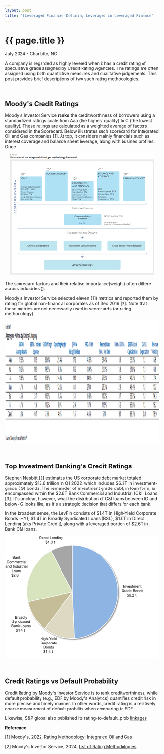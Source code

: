 ```yaml
---
layout: post
title: "[Leveraged Finance] Defining Leveraged in Leveraged Finance"
---
```


{{ page.title }}
================

<p class="meta">July 2024 - Charlotte, NC</p>

A company is regarded as highly levered when it has a credit rating of speculative grade assigned by Credit Rating Agencies. 
The ratings are often assigned using both quantiative measures and qualitative judgements. 
This post provides brief descriptions of two such rating methodologies.   

<br>

## Moody's Credit Ratings

Moody's Investor Service **ranks** the creditworthiness of borrowers using a standardized ratings scale from Aaa (the highest quality) to C (the lowest quality). 
These ratings are calculated as a weighted average of factors considered in the Scorecard. Below illustrates such scorecard for Integrated Oil and Gas companies [1]. 
At top, it considers mainly financials such as interest coverage and balance sheet leverage, along with busines profiles. Once 

<p align="center">
<img height="400" src="/images/posts_2024_07_01/moody_score_card.png" >
</p>

The scorecard factors and their relative importance(weight) often differe across industries []. 

Moody's Investor Service selected eleven (11) metrics and reported them by rating for global non-financial corporates as of Dec 2016 [2]. 
Note that these metrics are not necessarily used in scorecards (or rating methodology).
  
<p align="center">
<img height="400" src="/images/posts_2024_07_01/moody_rating_fin.png" >
</p>

<br>

## Top Investment Banking's Credit Ratings


Stephen Nesbitt [2] estimates the US corporate debt market totaled approximately $12.6 trillion in Q1 2022, which includes $6.2T in investment-grade (IG) bonds. The remainder of investment grade debt, in loan form,  is encompassed within the $2.6T Bank Commercial and Industrial (C&I) Loans [3]. It's unclear, however, what the distribution of C&I loans between IG and below-IG looks like, as it's a strategic decision that differs for each bank. 

In the broadest sense, the LevFin consists of $1.4T in High-Yield Corporate Bonds (HY), $1.4T in Broadly Syndicated Loans (BSL), $1.0T in Direct Lending (aks Private Credit), along with a leveraged portion of $2.6T in Bank C&I loans. 

<p align="center">
<img height="400" src="/images/posts_2024_06_01/corp_debt_breakdown.png" >
</p>



<br>

## Credit Ratings vs Default Probability

Credit Rating by Moody's Investor Service is to rank creditworthiness, while default probability (e.g., EDF by Moody's Analytics) quantifies credit risk in more precise and timely manner. 
In other words ,credit rating is a relatively coarse measurment of default probility when comparing to EDF.

Likewise, S&P global also published its rating-to-default_prob [linkages](https://www.spglobal.com/ratings/en/research/articles/240328-default-transition-and-recovery-2023-annual-global-corporate-default-and-rating-transition-study-13047827)
<br>



**Reference**

[1] Moody's, 2022, [Rating Methodology: Integrated Oil and Gas](https://ratings.moodys.com/api/rmc-documents/393389)

[2] Moody's Investor Service, 2024, [List of Rating Methodologies](https://ratings.moodys.com/documents/PBC_127479)

